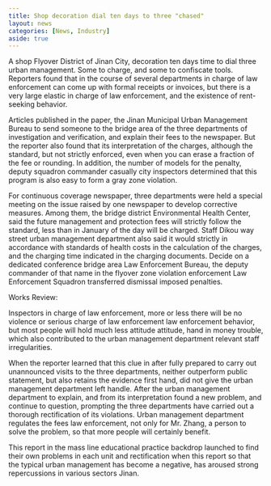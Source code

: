 ```yaml
---
title: Shop decoration dial ten days to three "chased" 
layout: news
categories: [News, Industry]
aside: true
---
```


A shop Flyover District of Jinan City, decoration ten days time to dial three urban management. Some to charge, and some to confiscate tools. Reporters found that in the course of several departments in charge of law enforcement can come up with formal receipts or invoices, but there is a very large elastic in charge of law enforcement, and the existence of rent-seeking behavior.

Articles published in the paper, the Jinan Municipal Urban Management Bureau to send someone to the bridge area of ​​the three departments of investigation and verification, and explain their fees to the newspaper. But the reporter also found that its interpretation of the charges, although the standard, but not strictly enforced, even when you can erase a fraction of the fee or rounding. In addition, the number of models for the penalty, deputy squadron commander casually city inspectors determined that this program is also easy to form a gray zone violation.

For continuous coverage newspaper, three departments were held a special meeting on the issue raised by one newspaper to develop corrective measures. Among them, the bridge district Environmental Health Center, said the future management and protection fees will strictly follow the standard, less than in January of the day will be charged. Staff Dikou way street urban management department also said it would strictly in accordance with standards of health costs in the calculation of the charges, and the charging time indicated in the charging documents. Decide on a dedicated conference bridge area Law Enforcement Bureau, the deputy commander of that name in the flyover zone violation enforcement Law Enforcement Squadron transferred dismissal imposed penalties.

Works Review:

Inspectors in charge of law enforcement, more or less there will be no violence or serious charge of law enforcement law enforcement behavior, but most people will hold much less attitude attitude, hand in money trouble, which also contributed to the urban management department relevant staff irregularities.

When the reporter learned that this clue in after fully prepared to carry out unannounced visits to the three departments, neither outperform public statement, but also retains the evidence first hand, did not give the urban management department left handle. After the urban management department to explain, and from its interpretation found a new problem, and continue to question, prompting the three departments have carried out a thorough rectification of its violations. Urban management department regulates the fees law enforcement, not only for Mr. Zhang, a person to solve the problem, so that more people will certainly benefit.

This report in the mass line educational practice backdrop launched to find their own problems in each unit and rectification when this report so that the typical urban management has become a negative, has aroused strong repercussions in various sectors Jinan.
